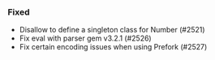 <!--
### Internal
### Changed
### Added
### Removed
### Deprecated
### Performance
-->

### Fixed

- Disallow to define a singleton class for Number (#2521)
- Fix eval with parser gem v3.2.1 (#2526)
- Fix certain encoding issues when using Prefork (#2527)
